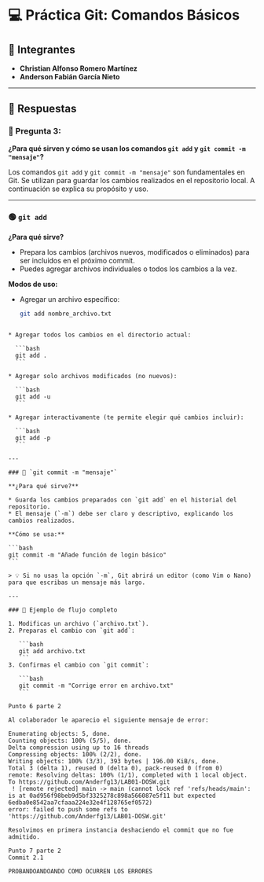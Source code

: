 # 💻 Práctica Git: Comandos Básicos

## 👥 Integrantes

- **Christian Alfonso Romero Martínez**  
- **Anderson Fabián García Nieto**

---

## 📌 Respuestas

### 🧠 Pregunta 3:  
**¿Para qué sirven y cómo se usan los comandos `git add` y `git commit -m "mensaje"`?**

Los comandos `git add` y `git commit -m "mensaje"` son fundamentales en Git. Se utilizan para guardar los cambios realizados en el repositorio local. A continuación se explica su propósito y uso.

---

### 🟢 `git add`

**¿Para qué sirve?**

- Prepara los cambios (archivos nuevos, modificados o eliminados) para ser incluidos en el próximo commit.
- Puedes agregar archivos individuales o todos los cambios a la vez.

**Modos de uso:**

- Agregar un archivo específico:  
  ```bash
  git add nombre_archivo.txt
````

* Agregar todos los cambios en el directorio actual:

  ```bash
  git add .
  ```

* Agregar solo archivos modificados (no nuevos):

  ```bash
  git add -u
  ```

* Agregar interactivamente (te permite elegir qué cambios incluir):

  ```bash
  git add -p
  ```

---

### 🔵 `git commit -m "mensaje"`

**¿Para qué sirve?**

* Guarda los cambios preparados con `git add` en el historial del repositorio.
* El mensaje (`-m`) debe ser claro y descriptivo, explicando los cambios realizados.

**Cómo se usa:**

```bash
git commit -m "Añade función de login básico"
```

> 💡 Si no usas la opción `-m`, Git abrirá un editor (como Vim o Nano) para que escribas un mensaje más largo.

---

### 🧩 Ejemplo de flujo completo

1. Modificas un archivo (`archivo.txt`).
2. Preparas el cambio con `git add`:

   ```bash
   git add archivo.txt
   ```
3. Confirmas el cambio con `git commit`:

   ```bash
   git commit -m "Corrige error en archivo.txt"
   ```

Punto 6 parte 2

Al colaborador le aparecio el siguiente mensaje de error:

Enumerating objects: 5, done.
Counting objects: 100% (5/5), done.
Delta compression using up to 16 threads
Compressing objects: 100% (2/2), done.
Writing objects: 100% (3/3), 393 bytes | 196.00 KiB/s, done.
Total 3 (delta 1), reused 0 (delta 0), pack-reused 0 (from 0)
remote: Resolving deltas: 100% (1/1), completed with 1 local object.        
To https://github.com/Anderfg13/LAB01-DOSW.git
 ! [remote rejected] main -> main (cannot lock ref 'refs/heads/main': is at 0ad956f98beb9d5bf3325278c898a566087e5f11 but expected 6edba0e8542aa7cfaaa224e32e4f128765ef0572)
error: failed to push some refs to 'https://github.com/Anderfg13/LAB01-DOSW.git'

Resolvimos en primera instancia deshaciendo el commit que no fue admitido.

Punto 7 parte 2
Commit 2.1

PROBANDOANDOANDO COMO OCURREN LOS ERRORES
